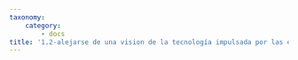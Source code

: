 ```yaml
---
taxonomy:
    category:
        - docs
title: '1.2-alejarse de una vision de la tecnología impulsada por las exageraciones'
---
```


